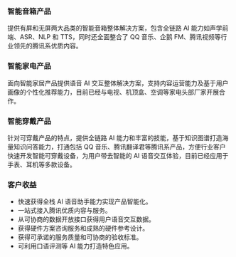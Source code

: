 ### 智能音箱产品
提供有屏和无屏两大品类的智能音箱整体解决方案，包含全链路 AI 能力如声学前端、ASR、NLP 和 TTS，同时还全面整合了 QQ 音乐、企鹅 FM、腾讯视频等行业领先的腾讯系优质内容。

### 智能家电产品
面向智能家居产品提供语音 AI 交互整体解决方案，支持内容运营能力及基于用户画像的个性化推荐能力，目前已经与电视、机顶盒、空调等家电头部厂家开展合作。

### 智能穿戴产品
针对可穿戴产品的特点，提供全链路 AI 能力和丰富的技能，基于知识图谱打造海量知识问答能力，打通包括 QQ 音乐、腾讯翻译君等腾讯系产品，方便行业客户快速开发智能可穿戴设备，为用户带去智能的 AI 语音交互体验，目前已经应用于手表、耳机等多款设备。

### 客户收益
- 快速获得全栈 AI 语音助手能力实现产品智能化。
- 一站式接入腾讯优质内容与服务。
- 从可协商的数据开放接口获得用户语音交互数据。
- 获得硬件方案咨询服务和成熟的硬件参考设计。
- 获得可承诺的服务质量和可协商的验收标准。
- 可利用口语评测等 AI 能力打造特色应用。
